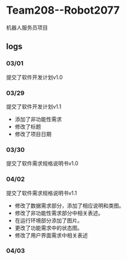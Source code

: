 # Team208--Robot2077

机器人服务员项目









## logs

### 03/01

提交了软件开发计划v1.0



### 03/29

提交了软件开发计划v1.1

- 添加了非功能性需求
- 修改了标题
- 修改了项目日期



### 03/30

提交了软件需求规格说明书v1.0



### 04/02

提交了软件需求规格说明书v1.1

- 修改了数据需求部分，添加了相应说明和类图。
- 修改了非功能性需求部分中相关表述。
- 在运行环境部分添加了图片。
- 更改了功能需求中的状态图。
- 修改了用户界面需求中相关表述

### 04/03

